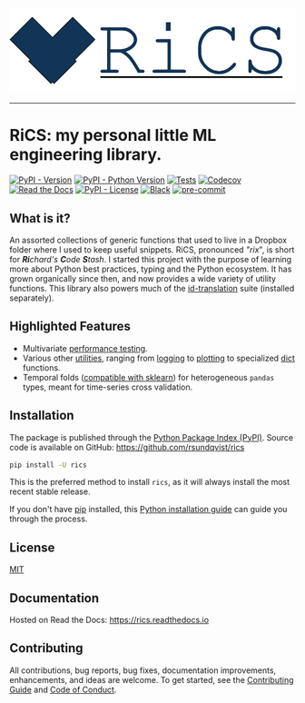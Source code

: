 <div align="center">
  <img src="https://github.com/rsundqvist/rics/raw/master/docs/logo-text.png"><br>
</div>

-----------------

# RiCS: my personal little ML engineering library. <!-- omit in toc -->
[![PyPI - Version](https://img.shields.io/pypi/v/rics.svg)](https://pypi.python.org/pypi/rics)
[![PyPI - Python Version](https://img.shields.io/pypi/pyversions/rics.svg)](https://pypi.python.org/pypi/rics)
[![Tests](https://github.com/rsundqvist/rics/workflows/tests/badge.svg)](https://github.com/rsundqvist/rics/actions?workflow=tests)
[![Codecov](https://codecov.io/gh/rsundqvist/rics/branch/master/graph/badge.svg)](https://codecov.io/gh/rsundqvist/rics)
[![Read the Docs](https://readthedocs.org/projects/rics/badge/)](https://rics.readthedocs.io/)
[![PyPI - License](https://img.shields.io/pypi/l/rics.svg)](https://pypi.python.org/pypi/rics)
[![Black](https://img.shields.io/badge/code%20style-black-000000.svg)](https://github.com/psf/black)
[![pre-commit](https://img.shields.io/badge/pre--commit-enabled-brightgreen?logo=pre-commit&logoColor=white)](https://github.com/pre-commit/pre-commit)

## What is it?
An assorted collections of generic functions that used to live in a Dropbox folder where I used to keep useful snippets.
RiCS, pronounced _"rix_", is short for _**Ri**chard's **C**ode **S**tash_. I started this project with the purpose of 
learning more about Python best practices, typing and the Python ecosystem. It has grown organically since then, and now
provides a wide variety of utility functions. This library also powers much of the
[id-translation](https://pypi.org/project/id-translation/) suite (installed separately).

## Highlighted Features
- Multivariate [performance testing][perf].
- Various other [utilities][utility], ranging from [logging] to [plotting] to specialized [dict] functions.
- Temporal folds ([compatible with sklearn][time-fold]) for heterogeneous `pandas` types, meant for time-series cross validation.

[perf]: https://rics.readthedocs.io/en/stable/_autosummary/rics.performance.html#rics.performance.run_multivariate_test
[perf-plot]: https://rics.readthedocs.io/en/stable/_autosummary/rics.performance.html#rics.performance.plot_run

[utility]: https://rics.readthedocs.io/en/stable/_autosummary/rics.misc.html
[logging]: https://rics.readthedocs.io/en/stable/_autosummary/rics.logs.html
[plotting]: https://rics.readthedocs.io/en/stable/_autosummary/rics.plotting.html
[dict]: https://rics.readthedocs.io/en/stable/_autosummary/rics.collections.dicts.html
[time-fold]: https://rics.readthedocs.io/en/stable/_autosummary/rics.pandas.html#rics.pandas.TimeFold.make_sklearn_splitter

## Installation
The package is published through the [Python Package Index (PyPI)]. Source code
is available on GitHub: https://github.com/rsundqvist/rics

```sh
pip install -U rics
```

This is the preferred method to install ``rics``, as it will always install the
most recent stable release.

If you don't have [pip] installed, this [Python installation guide] can guide
you through the process.

## License
[MIT](LICENSE.md)

## Documentation
Hosted on Read the Docs: https://rics.readthedocs.io

## Contributing

All contributions, bug reports, bug fixes, documentation improvements, enhancements, and ideas are welcome. To get 
started, see the [Contributing Guide](CONTRIBUTING.md) and [Code of Conduct](CODE_OF_CONDUCT.md).

[Python Package Index (PyPI)]: https://pypi.org/project/rics
[pip]: https://pip.pypa.io
[Python installation guide]: http://docs.python-guide.org/en/stable/starting/installation/
